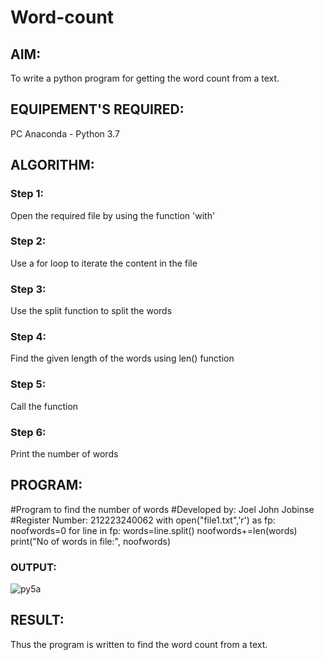 # Word-count
## AIM:
To write a python program for getting the word count from a text.
## EQUIPEMENT'S REQUIRED: 
PC
Anaconda - Python 3.7
## ALGORITHM: 
### Step 1:
Open the required file by using the function 'with'
### Step 2: 
Use a for loop to iterate the content in the file
### Step 3: 
Use the split function to split the words
### Step 4:  
Find the given length of the words using len() function
### Step 5: 
Call the function
### Step 6: 
Print the number of words
## PROGRAM:
#Program to find the number of words
#Developed by: Joel John Jobinse
#Register Number: 212223240062
with open("file1.txt",'r') as fp:
    noofwords=0
    for line in fp:
        words=line.split()
        noofwords+=len(words)
    print("No of words in file:", noofwords)
### OUTPUT:
![py5a](https://github.com/joeljohnjobinse/Word-count/assets/138955488/cc324d39-d9a9-45d5-8f60-12e86b8d4c96)

## RESULT:
Thus the program is written to find the word count from a text.
